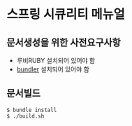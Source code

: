 스프링 시큐리티 메뉴얼
====================

## 문서생성을 위한 사전요구사항
* 루비RUBY 설치되어 있어야 함
* [bundler](http://bundler.io/) 설치되어 있어야 함

## 문서빌드
```
$ bundle install
$ ./build.sh
```
